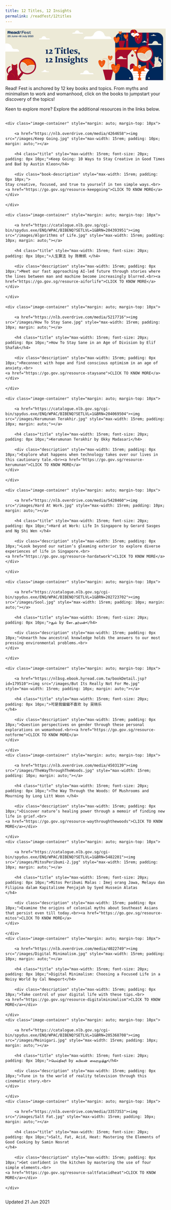```yaml
---
title: 12 Titles, 12 Insights
permalink: /readfest/12titles
---
```

![banner RF](\images\RF_12.jpg)



Read! Fest is anchored by 12 key books and topics. From myths and minimalism to work and womanhood, click on the books to jumpstart your discovery of the topics!

Keen to explore more? Explore the additional resources in the links below. 



<div class="wrapper" style="width: 100%;">

<div class="container" style="display: flex; margin: auto; align-content: flex-start; width: inherit; flex-wrap: wrap"> 

    <div class="image-container" style="margin: auto; margin-top: 10px">
    
        <a href="https://nlb.overdrive.com/media/4264658"><img src="/images/Keep Going.jpg" style="max-width: 15rem; padding: 10px; margin: auto;"></a>
    
        <h4 class="title" style="max-width: 15rem; font-size: 20px; padding: 0px 10px;">Keep Going: 10 Ways to Stay Creative in Good Times and Bad by Austin Kleon</h4>
    
        <div class="book-description" style="max-width: 15rem; padding: 0px 10px;">
    Stay creative, focused, and true to yourself in ten simple ways.<br>
    <a href="https://go.gov.sg/resource-keepgoing">CLICK TO KNOW MORE</a>
    </div>
    
    </div>
    
    <div class="image-container" style="margin: auto; margin-top: 10px">
    
        <a href="https://catalogue.nlb.gov.sg/cgi-bin/spydus.exe/ENQ/WPAC/BIBENQ?SETLVL=1&BRN=204393951"><img src="/images/Algorithms of Life.jpg" style="max-width: 15rem; padding: 10px; margin: auto;"></a>
    
        <h4 class="title" style="max-width: 15rem; font-size: 20px; padding: 0px 10px;">人生算法 by 陈楸帆 </h4>
    
        <div class="description" style="max-width: 15rem; padding: 0px 10px;">Meet our fast approaching AI-led future through stories where the lines between man and machine become increasingly blurred.<br><a href="https://go.gov.sg/resource-aiforlife">CLICK TO KNOW MORE</a>
    </div>
    
    </div>
    
    <div class="image-container" style="margin: auto; margin-top: 10px">
    
        <a href="https://nlb.overdrive.com/media/5217716"><img src="/images/How To Stay Sane.jpg" style="max-width: 15rem; padding: 10px; margin: auto;"></a>
    
        <h4 class="title" style="max-width: 15rem; font-size: 20px; padding: 0px 10px;">How To Stay Sane in an Age of Division by Elif Shafak</h4>
    
        <div class="description" style="max-width: 15rem; padding: 0px 10px;">Reconnect with hope and find conscious optimism in an age of anxiety.<br>
    <a href="https://go.gov.sg/resource-staysane">CLICK TO KNOW MORE</a></div>
    
    </div>
    
    <div class="image-container" style="margin: auto; margin-top: 10px">
    
        <a href="https://catalogue.nlb.gov.sg/cgi-bin/spydus.exe/ENQ/WPAC/BIBENQ?SETLVL=1&BRN=204069504"><img src="/images/Kerumunan Terakhir.jpg" style="max-width: 15rem; padding: 10px; margin: auto;"></a>
    
        <h4 class="title" style="max-width: 15rem; font-size: 20px; padding: 0px 10px;">Kerumunan Terakhir by Okky Madasari</h4>
    
        <div class="description" style="max-width: 15rem; padding: 0px 10px;">Explore what happens when technology takes over our lives in this cautionary tale.<br><a href="https://go.gov.sg/resource-kerumunan">CLICK TO KNOW MORE</a>
    </div>
    
    </div>
    
    <div class="image-container" style="margin: auto; margin-top: 10px">
    
        <a href="https://nlb.overdrive.com/media/5428460"><img src="/images/Hard At Work.jpg" style="max-width: 15rem; padding: 10px; margin: auto;"></a>
    
        <h4 class="title" style="max-width: 15rem; font-size: 20px; padding: 0px 10px;">Hard at Work: Life In Singapore by Gerard Sasges and Ng Shi Wen </h4>
    
        <div class="description" style="max-width: 15rem; padding: 0px 10px;">Look beyond our nation’s gleaming exterior to explore diverse experiences of life in Singapore.<br>
    <a href="https://go.gov.sg/resource-hardatwork">CLICK TO KNOW MORE</a></div>
    
    </div>
    
    <div class="image-container" style="margin: auto; margin-top: 10px">
    
        <a href="https://catalogue.nlb.gov.sg/cgi-bin/spydus.exe/ENQ/WPAC/BIBENQ?SETLVL=1&BRN=202723702"><img src="/images/Sool.jpg" style="max-width: 15rem; padding: 10px; margin: auto;"></a>
    
        <h4 class="title" style="max-width: 15rem; font-size: 20px; padding: 0px 10px;">சூல் by சோ.தர்மன்</h4>
    
        <div class="description" style="max-width: 15rem; padding: 0px 10px;">Unearth how ancestral knowledge holds the answers to our most pressing environmental problems.<br>
    </div>
    
    </div>
    
    <div class="image-container" style="margin: auto; margin-top: 10px">
    
        <a href="https://nlbsg.ebook.hyread.com.tw/bookDetail.jsp?id=179510"><img src="/images/But Its Really Not For Me.jpg" style="max-width: 15rem; padding: 10px; margin: auto;"></a>
    
        <h4 class="title" style="max-width: 15rem; font-size: 20px; padding: 0px 10px;">可是我偏偏不喜欢 by 吴晓乐
    </h4>
    
        <div class="description" style="max-width: 15rem; padding: 0px 10px;">Question perspectives on gender through these personal explorations on womanhood.<br><a href="https://go.gov.sg/resource-notforme">CLICK TO KNOW MORE</a>
    </div>
    
    </div>
    <div class="image-container" style="margin: auto; margin-top: 10px">
    
        <a href="https://nlb.overdrive.com/media/4503139"><img src="/images/TheWayThroughTheWoods.jpg" style="max-width: 15rem; padding: 10px; margin: auto;"></a>
    
        <h4 class="title" style="max-width: 15rem; font-size: 20px; padding: 0px 10px;">The Way Through the Woods: Of Mushrooms and Mourning by Long Litt Woon </h4>
    
        <div class="description" style="max-width: 15rem; padding: 0px 10px;">Discover nature’s healing power through a memoir of finding new life in grief.<br>
    <a href="https://go.gov.sg/resource-waythroughthewoods">CLICK TO KNOW MORE</a></div>
    
    </div>
    <div class="image-container" style="margin: auto; margin-top: 10px">
    
        <a href="https://catalogue.nlb.gov.sg/cgi-bin/spydus.exe/ENQ/WPAC/BIBENQ?SETLVL=1&BRN=5482201"><img src="/images/MitosPeribumi-2.jpg" style="max-width: 15rem; padding: 10px; margin: auto;"></a>
    
        <h4 class="title" style="max-width: 15rem; font-size: 20px; padding: 0px 10px;">Mitos Peribumi Malas : Imej orang Jawa, Melayu dan Filipina dalam Kapitalisme Penjajah by Syed Hussein Alatas
    </h4>
    
        <div class="description" style="max-width: 15rem; padding: 0px 10px;">Examine the origins of colonial myths about Southeast Asians that persist even till today.<br><a href="https://go.gov.sg/resource-mitos">CLICK TO KNOW MORE</a>
    </div>
    
    </div>
    <div class="image-container" style="margin: auto; margin-top: 10px">
    
        <a href="https://nlb.overdrive.com/media/4022749"><img src="/images/Digital Minimalism.jpg" style="max-width: 15rem; padding: 10px; margin: auto;"></a>
    
        <h4 class="title" style="max-width: 15rem; font-size: 20px; padding: 0px 10px;">Digital Minimalism: Choosing a Focused Life in a Noisy World by Cal Newport</h4>
    
        <div class="description" style="max-width: 15rem; padding: 0px 10px;">Take control of your digital life with these tips.<br>
    <a href="https://go.gov.sg/resource-digitalminimalism">CLICK TO KNOW MORE</a></div>
    
    </div>
    <div class="image-container" style="margin: auto; margin-top: 10px">
    
        <a href="https://catalogue.nlb.gov.sg/cgi-bin/spydus.exe/ENQ/WPAC/BIBENQ?SETLVL=1&BRN=205368708"><img src="/images/Meinigari.jpg" style="max-width: 15rem; padding: 10px; margin: auto;"></a>
    
        <h4 class="title" style="max-width: 15rem; font-size: 20px; padding: 0px 10px;">மெய்நிகரி by கபிலன் வைரமுத்து</h4>
    
        <div class="description" style="max-width: 15rem; padding: 0px 10px;">Tune in to the world of reality television through this cinematic story.<br>
    </div>
    
    </div>
    <div class="image-container" style="margin: auto; margin-top: 10px">
    
        <a href="https://nlb.overdrive.com/media/3357353"><img src="/images/Salt Fat.jpg" style="max-width: 15rem; padding: 10px; margin: auto;"></a>
    
        <h4 class="title" style="max-width: 15rem; font-size: 20px; padding: 0px 10px;">Salt, Fat, Acid, Heat: Mastering the Elements of Good Cooking by Samin Nosrat
    </h4>
    
        <div class="description" style="max-width: 15rem; padding: 0px 10px;">Get confident in the kitchen by mastering the use of four simple elements.<br>
    <a href="https://go.gov.sg/resource-saltfatacidheat">CLICK TO KNOW MORE</a></div>
    
    </div>

</div>

</div>



Updated 21 Jun 2021